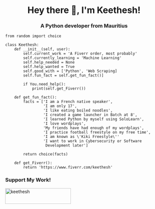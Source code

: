 
<h1 align="center">Hey there 👋, I'm Keethesh!</h1>
<h3 align="center">A Python developer from Mauritius</h3>

    from random import choice
    
    class Keethesh:
        def __init__(self, user):
            self.current_work = 'A Fiverr order, most probably'
            self.currently_learning = 'Machine Learning'
            self.help_needed = None
            self.help_wanted = True
            self.good_with = ['Python', 'Web Scraping]
            self.fun_fact = self.get_fun_fact()]

			if You.need_help():
				print(self.get_Fiverr())

        def get_fun_fact():
            facts = ['I am a French native speaker',
                     'I am only 17',
                     'I like eating boiled noodles',
                     'I created a game launcher in Batch at 8',
                     'I learned Python by myself using SoloLearn',
                     'I love wordplays',
                     'My friends have had enough of my wordplays',
                     'I practice football freestyle on my free time',
                     'I am known as \'Kiki Freestyle\''
                     'I want to work in Cybersecurity or Software
                      Development later']

            return choice(facts)
        
        def get_Fiverr():
	        return 'https://www.fiverr.com/keethesh'

<h3 align="left">Support My Work!</h3>
<p><a href="https://www.buymeacoffee.com/keethesh"> <img align="left" src="https://cdn.buymeacoffee.com/buttons/v2/default-yellow.png" height="50" width="210" alt="keethesh" /></a></p>




